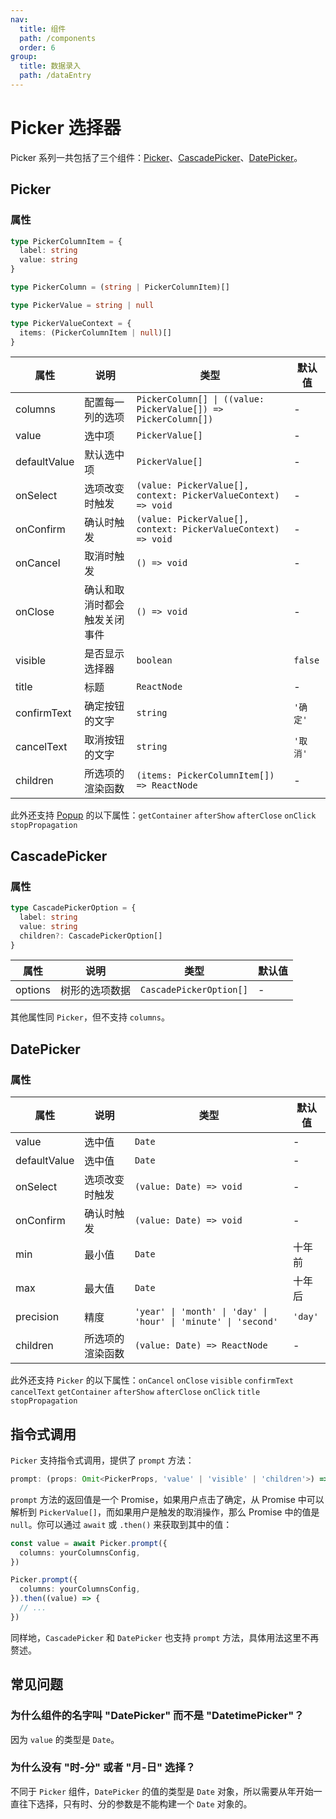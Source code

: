```yaml
---
nav:
  title: 组件
  path: /components
  order: 6
group:
  title: 数据录入
  path: /dataEntry
---
```


# Picker 选择器

Picker 系列一共包括了三个组件：[Picker](#picker)、[CascadePicker](#cascadepicker)、[DatePicker](#datepicker)。

## Picker

<code src="./demos/index.tsx"></code>

### 属性

```typescript | pure
type PickerColumnItem = {
  label: string
  value: string
}

type PickerColumn = (string | PickerColumnItem)[]

type PickerValue = string | null

type PickerValueContext = {
  items: (PickerColumnItem | null)[]
}
```

| 属性         | 说明                         | 类型                                                           | 默认值   |
| ------------ | ---------------------------- | -------------------------------------------------------------- | -------- |
| columns      | 配置每一列的选项             | `PickerColumn[] \| ((value: PickerValue[]) => PickerColumn[])` | -        |
| value        | 选中项                       | `PickerValue[]`                                                | -        |
| defaultValue | 默认选中项                   | `PickerValue[]`                                                | -        |
| onSelect     | 选项改变时触发               | `(value: PickerValue[], context: PickerValueContext) => void`  | -        |
| onConfirm    | 确认时触发                   | `(value: PickerValue[], context: PickerValueContext) => void`  | -        |
| onCancel     | 取消时触发                   | `() => void`                                                   | -        |
| onClose      | 确认和取消时都会触发关闭事件 | `() => void`                                                   | -        |
| visible      | 是否显示选择器               | `boolean`                                                      | `false`  |
| title        | 标题                         | `ReactNode`                                                    | -        |
| confirmText  | 确定按钮的文字               | `string`                                                       | `'确定'` |
| cancelText   | 取消按钮的文字               | `string`                                                       | `'取消'` |
| children     | 所选项的渲染函数             | `(items: PickerColumnItem[]) => ReactNode`                     | -        |

此外还支持 [Popup](./popup) 的以下属性：`getContainer` `afterShow` `afterClose` `onClick` `stopPropagation`

## CascadePicker

<code src="./demos/cascade-picker-demo.tsx"></code>

### 属性

```typescript
type CascadePickerOption = {
  label: string
  value: string
  children?: CascadePickerOption[]
}
```

| 属性    | 说明           | 类型                    | 默认值 |
| ------- | -------------- | ----------------------- | ------ |
| options | 树形的选项数据 | `CascadePickerOption[]` | -      |

其他属性同 `Picker`，但不支持 `columns`。

## DatePicker

<code src="./demos/date-picker-demo.tsx"></code>

### 属性

| 属性         | 说明             | 类型                                                           | 默认值  |
| ------------ | ---------------- | -------------------------------------------------------------- | ------- |
| value        | 选中值           | `Date`                                                         | -       |
| defaultValue | 选中值           | `Date`                                                         | -       |
| onSelect     | 选项改变时触发   | `(value: Date) => void`                                        | -       |
| onConfirm    | 确认时触发       | `(value: Date) => void`                                        | -       |
| min          | 最小值           | `Date`                                                         | 十年前  |
| max          | 最大值           | `Date`                                                         | 十年后  |
| precision    | 精度             | `'year' \| 'month' \| 'day' \| 'hour' \| 'minute' \| 'second'` | `'day'` |
| children     | 所选项的渲染函数 | `(value: Date) => ReactNode`                                   | -       |

此外还支持 `Picker` 的以下属性：`onCancel` `onClose` `visible` `confirmText` `cancelText` `getContainer` `afterShow` `afterClose` `onClick` `title` `stopPropagation`

## 指令式调用

`Picker` 支持指令式调用，提供了 `prompt` 方法：

```typescript
prompt: (props: Omit<PickerProps, 'value' | 'visible' | 'children'>) => Promise<PickerValue[] | null>
```

`prompt` 方法的返回值是一个 Promise，如果用户点击了确定，从 Promise 中可以解析到 `PickerValue[]`，而如果用户是触发的取消操作，那么 Promise 中的值是 `null`。你可以通过 `await` 或 `.then()` 来获取到其中的值：

```ts
const value = await Picker.prompt({
  columns: yourColumnsConfig,
})
```

```ts
Picker.prompt({
  columns: yourColumnsConfig,
}).then((value) => {
  // ...
})
```

同样地，`CascadePicker` 和 `DatePicker` 也支持 `prompt` 方法，具体用法这里不再赘述。

## 常见问题

### 为什么组件的名字叫 "DatePicker" 而不是 "DatetimePicker"？

因为 `value` 的类型是 `Date`。

### 为什么没有 "时-分" 或者 "月-日" 选择？

不同于 `Picker` 组件，`DatePicker` 的值的类型是 `Date` 对象，所以需要从年开始一直往下选择，只有时、分的参数是不能构建一个 `Date` 对象的。
